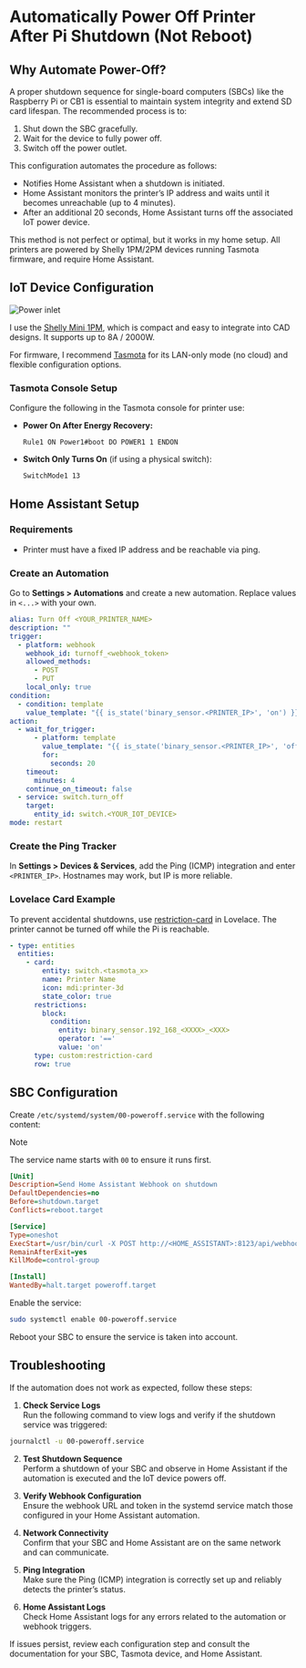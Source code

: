 # Automatically Power Off Printer After Pi Shutdown (Not Reboot)

## Why Automate Power-Off?

A proper shutdown sequence for single-board computers (SBCs) like the Raspberry Pi or CB1 is essential to maintain system integrity and extend SD card lifespan. The recommended process is to:

1. Shut down the SBC gracefully.
2. Wait for the device to fully power off.
3. Switch off the power outlet.

This configuration automates the procedure as follows:

- Notifies Home Assistant when a shutdown is initiated.
- Home Assistant monitors the printer’s IP address and waits until it becomes unreachable (up to 4 minutes).
- After an additional 20 seconds, Home Assistant turns off the associated IoT power device.

This method is not perfect or optimal, but it works in my home setup. All printers are powered by Shelly 1PM/2PM devices running Tasmota firmware, and require Home Assistant.

## IoT Device Configuration

![Power inlet](image.png)

I use the [Shelly Mini 1PM](https://www.shelly.com/fr/products/shelly-1pm-mini-gen3), which is compact and easy to integrate into CAD designs. It supports up to 8A / 2000W.

For firmware, I recommend [Tasmota](https://staars.github.io/docs/) for its LAN-only mode (no cloud) and flexible configuration options.

### Tasmota Console Setup

Configure the following in the Tasmota console for printer use:

- **Power On After Energy Recovery:**
  ```
  Rule1 ON Power1#boot DO POWER1 1 ENDON
  ```

- **Switch Only Turns On** (if using a physical switch):
  ```
  SwitchMode1 13
  ```


## Home Assistant Setup

### Requirements

- Printer must have a fixed IP address and be reachable via ping.

### Create an Automation

Go to **Settings > Automations** and create a new automation. Replace values in `<...>` with your own.

```yaml
alias: Turn Off <YOUR_PRINTER_NAME>
description: ""
trigger:
  - platform: webhook
    webhook_id: turnoff_<webhook_token>
    allowed_methods:
      - POST
      - PUT
    local_only: true
condition:
  - condition: template
    value_template: "{{ is_state('binary_sensor.<PRINTER_IP>', 'on') }}"
action:
  - wait_for_trigger:
      - platform: template
        value_template: "{{ is_state('binary_sensor.<PRINTER_IP>', 'off') }}"
        for:
          seconds: 20
    timeout:
      minutes: 4
    continue_on_timeout: false
  - service: switch.turn_off
    target:
      entity_id: switch.<YOUR_IOT_DEVICE>
mode: restart
```

### Create the Ping Tracker

In **Settings > Devices & Services**, add the Ping (ICMP) integration and enter `<PRINTER_IP>`. Hostnames may work, but IP is more reliable.

### Lovelace Card Example

To prevent accidental shutdowns, use [restriction-card](https://github.com/iantrich/restriction-card) in Lovelace. The printer cannot be turned off while the Pi is reachable.

```yaml
- type: entities
  entities:
    - card:
        entity: switch.<tasmota_x>
        name: Printer Name
        icon: mdi:printer-3d
        state_color: true
      restrictions:
        block:
          condition:
            entity: binary_sensor.192_168_<XXXX>_<XXX>
            operator: '=='
            value: 'on'
      type: custom:restriction-card
      row: true
```

## SBC Configuration

Create `/etc/systemd/system/00-poweroff.service` with the following content:

> [!NOTE]
> The service name starts with `00` to ensure it runs first.

```ini
[Unit]
Description=Send Home Assistant Webhook on shutdown
DefaultDependencies=no
Before=shutdown.target
Conflicts=reboot.target

[Service]
Type=oneshot
ExecStart=/usr/bin/curl -X POST http://<HOME_ASSISTANT>:8123/api/webhook/turnoff_<webhook_token>
RemainAfterExit=yes
KillMode=control-group

[Install]
WantedBy=halt.target poweroff.target
```

Enable the service:

```sh
sudo systemctl enable 00-poweroff.service
```
Reboot your SBC to ensure the service is taken into account.

## Troubleshooting

If the automation does not work as expected, follow these steps:

1. **Check Service Logs**  
  Run the following command to view logs and verify if the shutdown service was triggered:
  ```sh
  journalctl -u 00-poweroff.service
  ```

2. **Test Shutdown Sequence**  
  Perform a shutdown of your SBC and observe in Home Assistant if the automation is executed and the IoT device powers off.

3. **Verify Webhook Configuration**  
  Ensure the webhook URL and token in the systemd service match those configured in your Home Assistant automation.

4. **Network Connectivity**  
  Confirm that your SBC and Home Assistant are on the same network and can communicate.

5. **Ping Integration**  
  Make sure the Ping (ICMP) integration is correctly set up and reliably detects the printer’s status.

6. **Home Assistant Logs**  
  Check Home Assistant logs for any errors related to the automation or webhook triggers.

If issues persist, review each configuration step and consult the documentation for your SBC, Tasmota device, and Home Assistant.


